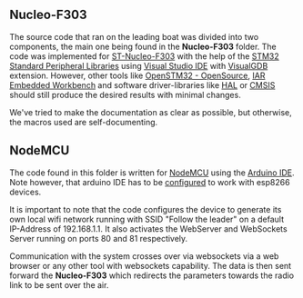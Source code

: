 ## Nucleo-F303 

The source code that ran on the leading boat was divided into two components, the main one being found in the **Nucleo-F303** folder. 
The code was implemented for [ST-Nucleo-F303](https://os.mbed.com/platforms/ST-Nucleo-F303K8/) with the help of the [STM32 Standard Peripheral Libraries](https://www.st.com/en/embedded-software/stm32-standard-peripheral-libraries.html)
using [Visual Studio IDE](https://visualstudio.microsoft.com/) with [VisualGDB](https://visualgdb.com/) extension. However, other tools like [OpenSTM32 - OpenSource](http://openstm32.org/HomePage), [IAR Embedded Workbench](https://www.iar.com/iar-embedded-workbench/) and
software driver-libraries like [HAL](http://stm32f4-discovery.net/2015/07/all-stm32-hal-libraries/) or [CMSIS](https://developer.arm.com/tools-and-software/embedded/cmsis) should still produce the desired results with minimal changes. 

We've tried to make the documentation as clear as possible, but otherwise, the macros used are self-documenting. 

## NodeMCU 

The code found in this folder is written for [NodeMCU](https://en.wikipedia.org/wiki/NodeMCU)
 using the [Arduino IDE](https://www.arduino.cc/en/Main/Software). Note however, that
arduino IDE has to be [configured](https://github.com/esp8266/Arduino) to work with esp8266 devices. 

It is important to note that the code configures the device to generate its own local wifi network running with SSID "Follow the leader" 
on a default IP-Address of 192.168.1.1. It also activates the WebServer and WebSockets Server running on ports 80 and 81 respectively. 

Communication with the system crosses over via websockets via a web browser or any other tool with websockets capability. The data is then sent forward the **Nucleo-F303** which redirects the parameters towards the radio link to be sent over the air. 
